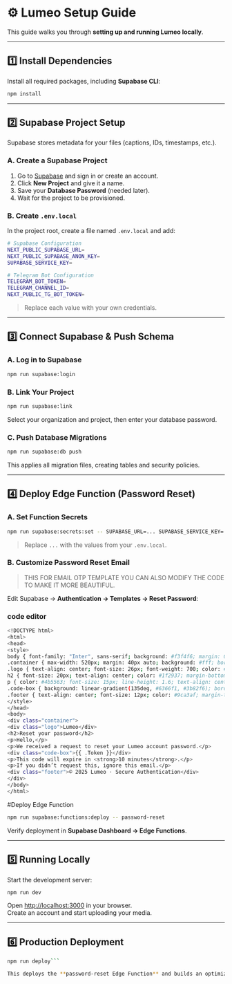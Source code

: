 # ⚙️ Lumeo Setup Guide

This guide walks you through **setting up and running Lumeo locally**.

---

## 1️⃣ Install Dependencies

Install all required packages, including **Supabase CLI**:

```bash
npm install
```

---

## 2️⃣ Supabase Project Setup

Supabase stores metadata for your files (captions, IDs, timestamps, etc.).

### A. Create a Supabase Project
1. Go to [Supabase](https://supabase.com) and sign in or create an account.  
2. Click **New Project** and give it a name.  
3. Save your **Database Password** (needed later).  
4. Wait for the project to be provisioned.

### B. Create `.env.local`
In the project root, create a file named `.env.local` and add:

```bash
# Supabase Configuration
NEXT_PUBLIC_SUPABASE_URL=
NEXT_PUBLIC_SUPABASE_ANON_KEY=
SUPABASE_SERVICE_KEY=

# Telegram Bot Configuration
TELEGRAM_BOT_TOKEN=
TELEGRAM_CHANNEL_ID=
NEXT_PUBLIC_TG_BOT_TOKEN=
```

> Replace each value with your own credentials.

---

## 3️⃣ Connect Supabase & Push Schema

### A. Log in to Supabase
```bash
npm run supabase:login
```

### B. Link Your Project
```bash
npm run supabase:link
```
Select your organization and project, then enter your database password.

### C. Push Database Migrations
```bash
npm run supabase:db push
```
This applies all migration files, creating tables and security policies.

---

## 4️⃣ Deploy Edge Function (Password Reset)

### A. Set Function Secrets
```bash
npm run supabase:secrets:set -- SUPABASE_URL=... SUPABASE_SERVICE_KEY=...
```
> Replace `...` with the values from your `.env.local`.

### B. Customize Password Reset Email

>THIS FOR EMAIL OTP TEMPLATE YOU CAN ALSO MODIFY THE CODE TO MAKE IT MORE BEAUTIFUL.

Edit Supabase → **Authentication → Templates → Reset Password**:

### code editor

```bash
<!DOCTYPE html>
<html>
<head>
<style>
body { font-family: "Inter", sans-serif; background: #f3f4f6; margin: 0; padding: 0; }
.container { max-width: 520px; margin: 40px auto; background: #fff; border-radius: 16px; padding: 40px 30px; box-shadow: 0 8px 24px rgba(0,0,0,0.08); }
.logo { text-align: center; font-size: 26px; font-weight: 700; color: #3b82f6; margin-bottom: 10px; letter-spacing: 1px; }
h2 { font-size: 20px; text-align: center; color: #1f2937; margin-bottom: 15px; }
p { color: #4b5563; font-size: 15px; line-height: 1.6; text-align: center; margin: 12px 0; }
.code-box { background: linear-gradient(135deg, #6366f1, #3b82f6); border-radius: 12px; padding: 18px; text-align: center; font-size: 26px; font-weight: 700; letter-spacing: 4px; color: #fff; margin: 25px auto; width: fit-content; }
.footer { text-align: center; font-size: 12px; color: #9ca3af; margin-top: 40px; }
</style>
</head>
<body>
<div class="container">
<div class="logo">Lumeo</div>
<h2>Reset your password</h2>
<p>Hello,</p>
<p>We received a request to reset your Lumeo account password.</p>
<div class="code-box">{{ .Token }}</div>
<p>This code will expire in <strong>10 minutes</strong>.</p>
<p>If you didn’t request this, ignore this email.</p>
<div class="footer">© 2025 Lumeo · Secure Authentication</div>
</div>
</body>
</html>
```

#Deploy Edge Function

```bash
npm run supabase:functions:deploy -- password-reset
```
Verify deployment in **Supabase Dashboard → Edge Functions**.

---

## 5️⃣ Running Locally

Start the development server:

```bash
npm run dev
```

Open [http://localhost:3000](http://localhost:3000) in your browser.  
Create an account and start uploading your media.

---

## 6️⃣ Production Deployment

```bash
npm run deploy```

This deploys the **password-reset Edge Function** and builds an optimized production version of Lumeo.
